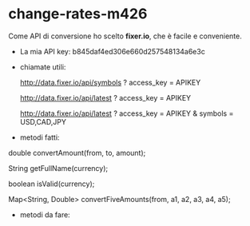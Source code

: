 # change-rates-m426

Come API di conversione ho scelto **fixer.io**, che è facile e conveniente.

- La mia API key: b845daf4ed306e660d257548134a6e3c

- chiamate utili:


    http://data.fixer.io/api/symbols
        ? access_key = APIKEY



    http://data.fixer.io/api/latest
        ? access_key = APIKEY


    http://data.fixer.io/api/latest
        ? access_key = APIKEY
        & symbols = USD,CAD,JPY



- metodi fatti:

double convertAmount(from, to, amount);

  String getFullName(currency);

  boolean isValid(currency);

  Map<String, Double> convertFiveAmounts(from, a1, a2, a3, a4, a5);

- metodi da fare: